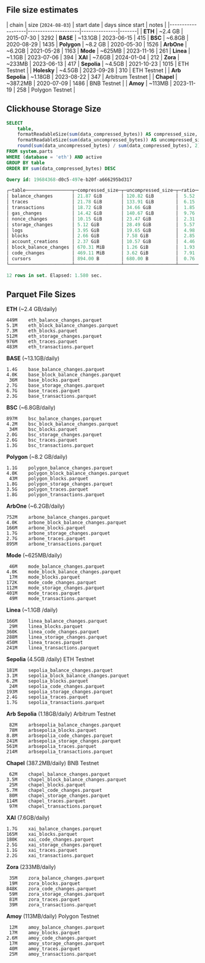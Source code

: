 ## File size estimates

| chain             | size (`2024-08-03`) | start date    | days since start | notes |
|-------------------|---------------------|---------------|-------|
| **ETH**           | ~2.4 GB             | 2015-07-30    | 3292
| **BASE**          | ~13.1GB             | 2023-06-15    | 415
| **BSC**           | ~6.8GB              | 2020-08-29    | 1435
| **Polygon**       | ~8.2 GB             | 2020-05-30    | 1526
| **ArbOne**        | ~6.2GB              | 2021-05-28    | 1163
| **Mode**          | ~625MB              | 2023-11-16    | 261
| **Linea**         | ~1.1GB              | 2023-07-06    | 394
| **XAI**           | ~7.6GB              | 2024-01-04    | 212
| **Zora**          | ~233MB              | 2023-06-13    | 417
| **Sepolia**       | ~4.5GB              | 2021-10-23    | 1015   | ETH Testnet |
| **Holesky**       | ~4.5GB              | 2023-09-28    | 310    | ETH Testnet |
| **Arb Sepolia**   | ~1.18GB             | 2023-08-22    | 347    | Arbitrum Testnet |
| **Chapel**        | ~387.2MB            | 2020-07-09    | 1486   | BNB Testnet |
| **Amoy**          | ~113MB              | 2023-11-19    | 258    | Polygon Testnet |

## Clickhouse Storage Size

```sql
SELECT
    table,
    formatReadableSize(sum(data_compressed_bytes)) AS compressed_size,
    formatReadableSize(sum(data_uncompressed_bytes)) AS uncompressed_size,
    round(sum(data_uncompressed_bytes) / sum(data_compressed_bytes), 2) AS ratio
FROM system.parts
WHERE (database = 'eth') AND active
GROUP BY table
ORDER BY sum(data_compressed_bytes) DESC

Query id: 19684368-d0c5-497e-b20f-a666295bd317

┌─table─────────────────┬─compressed_size─┬─uncompressed_size─┬─ratio─┐
│ balance_changes       │ 21.87 GiB       │ 120.82 GiB        │  5.52 │
│ traces                │ 21.78 GiB       │ 133.91 GiB        │  6.15 │
│ transactions          │ 18.72 GiB       │ 34.66 GiB         │  1.85 │
│ gas_changes           │ 14.42 GiB       │ 140.67 GiB        │  9.76 │
│ nonce_changes         │ 10.15 GiB       │ 23.47 GiB         │  2.31 │
│ storage_changes       │ 5.12 GiB        │ 28.49 GiB         │  5.57 │
│ logs                  │ 3.95 GiB        │ 19.65 GiB         │  4.98 │
│ blocks                │ 2.66 GiB        │ 7.58 GiB          │  2.85 │
│ account_creations     │ 2.37 GiB        │ 10.57 GiB         │  4.46 │
│ block_balance_changes │ 670.31 MiB      │ 1.26 GiB          │  1.93 │
│ code_changes          │ 469.11 MiB      │ 3.62 GiB          │  7.91 │
│ cursors               │ 894.00 B        │ 680.00 B          │  0.76 │
└───────────────────────┴─────────────────┴───────────────────┴───────┘

12 rows in set. Elapsed: 1.580 sec.
```

## Parquet File Sizes

**ETH** (~2.4 GB/daily)
```
449M    eth_balance_changes.parquet
5.1M    eth_block_balance_changes.parquet
7.3M    eth_blocks.parquet
512M    eth_storage_changes.parquet
976M    eth_traces.parquet
483M    eth_transactions.parquet
```
**BASE** (~13.1GB/daily)
```
1.4G    base_balance_changes.parquet
4.0K    base_block_balance_changes.parquet
 36M    base_blocks.parquet
2.7G    base_storage_changes.parquet
6.7G    base_traces.parquet
2.3G    base_transactions.parquet
```
**BSC** (~6.8GB/daily)
```
897M    bsc_balance_changes.parquet
4.2M    bsc_block_balance_changes.parquet
 34M    bsc_blocks.parquet
2.0G    bsc_storage_changes.parquet
2.6G    bsc_traces.parquet
1.3G    bsc_transactions.parquet
```
**Polygon** (~8.2 GB/daily)
```
1.1G    polygon_balance_changes.parquet
4.0K    polygon_block_balance_changes.parquet
 43M    polygon_blocks.parquet
1.8G    polygon_storage_changes.parquet
3.5G    polygon_traces.parquet
1.8G    polygon_transactions.parquet
```
**ArbOne** (~6.2GB/daily)
```
752M    arbone_balance_changes.parquet
4.0K    arbone_block_balance_changes.parquet
166M    arbone_blocks.parquet
1.7G    arbone_storage_changes.parquet
2.7G    arbone_traces.parquet
895M    arbone_transactions.parquet
```
**Mode** (~625MB/daily)
```
 46M    mode_balance_changes.parquet
4.0K    mode_block_balance_changes.parquet
 17M    mode_blocks.parquet
172K    mode_code_changes.parquet
112M    mode_storage_changes.parquet
401M    mode_traces.parquet
 49M    mode_transactions.parquet
```

**Linea** (~1.1GB /daily)
```
166M    linea_balance_changes.parquet
 29M    linea_blocks.parquet
360K    linea_code_changes.parquet
288M    linea_storage_changes.parquet
450M    linea_traces.parquet
241M    linea_transactions.parquet
```
**Sepolia** (4.5GB /daily) ETH Testnet
```
181M    sepolia_balance_changes.parquet
3.1M    sepolia_block_balance_changes.parquet
6.2M    sepolia_blocks.parquet
 24M    sepolia_code_changes.parquet
193M    sepolia_storage_changes.parquet
2.4G    sepolia_traces.parquet
1.7G    sepolia_transactions.parquet
```
**Arb Sepolia** (1.18GB/daily) Arbitrum Testnet
```
 82M    arbsepolia_balance_changes.parquet
 78M    arbsepolia_blocks.parquet
8.8M    arbsepolia_code_changes.parquet
241M    arbsepolia_storage_changes.parquet
561M    arbsepolia_traces.parquet
214M    arbsepolia_transactions.parquet
```
**Chapel** (387.2MB/daily) BNB Testnet
```
 62M    chapel_balance_changes.parquet
3.5M    chapel_block_balance_changes.parquet
 25M    chapel_blocks.parquet
5.7M    chapel_code_changes.parquet
 80M    chapel_storage_changes.parquet
114M    chapel_traces.parquet
 97M    chapel_transactions.parquet
```
**XAI** (7.6GB/daily)
```
1.7G    xai_balance_changes.parquet
165M    xai_blocks.parquet
180K    xai_code_changes.parquet
2.5G    xai_storage_changes.parquet
1.1G    xai_traces.parquet
2.2G    xai_transactions.parquet
```
**Zora** (233MB/daily)
```
 35M    zora_balance_changes.parquet
 19M    zora_blocks.parquet
848K    zora_code_changes.parquet
 59M    zora_storage_changes.parquet
 81M    zora_traces.parquet
 39M    zora_transactions.parquet
```

**Amoy** (113MB/daily) Polygon Testnet
```
 12M    amoy_balance_changes.parquet
 17M    amoy_blocks.parquet
2.6M    amoy_code_changes.parquet
 17M    amoy_storage_changes.parquet
 40M    amoy_traces.parquet
 25M    amoy_transactions.parquet
```
